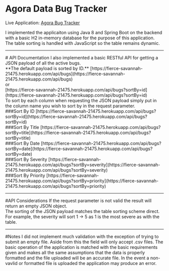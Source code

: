 # Agora Data Bug Tracker

Live Application: [Agora Bug Tracker](https://fierce-savannah-21475.herokuapp.com/)

I implemented the applicaiton using Java 8 and Spring Boot on the backend with a basic H2 in-memory database for the purpose of this application.
The table sorting is handled with JavaScript so the table remains dynamic.
<hr/>
# API Documentation
I also implemented a basic RESTful API for getting a JSON payload of all the active bugs.<br/>
**The default payload is sorted by ID.**
[https://fierce-savannah-21475.herokuapp.com/api/bugs](https://fierce-savannah-21475.herokuapp.com/api/bugs)<br/>
or<br/>
[https://fierce-savannah-21475.herokuapp.com/api/bugs?sortBy=id](https://fierce-savannah-21475.herokuapp.com/api/bugs?sortBy=id)
<br/>
To sort by each column when requesting the JSON payload simply put in the column name you wish to sort by in the request parameter.
<br/>
###Sort By ID
[https://fierce-savannah-21475.herokuapp.com/api/bugs?sortBy=id](https://fierce-savannah-21475.herokuapp.com/api/bugs?sortBy=id)
<br/>
###Sort By Title
[https://fierce-savannah-21475.herokuapp.com/api/bugs?sortBy=title](https://fierce-savannah-21475.herokuapp.com/api/bugs?sortBy=title)
<br/>
###Sort By Date
[https://fierce-savannah-21475.herokuapp.com/api/bugs?sortBy=date](https://fierce-savannah-21475.herokuapp.com/api/bugs?sortBy=date)
<br/>
###Sort By Severity
[https://fierce-savannah-21475.herokuapp.com/api/bugs?sortBy=severity](https://fierce-savannah-21475.herokuapp.com/api/bugs?sortBy=severity)
<br/>
###Sort By Priority
[https://fierce-savannah-21475.herokuapp.com/api/bugs?sortBy=priority](https://fierce-savannah-21475.herokuapp.com/api/bugs?sortBy=priority)

<hr/>
#API Considerations
If the request parameter is not valid the result will return an empty JSON object. <br/>
The sorting of the JSON payload matches the table sorting scheme direct. For example, the severity will sort 1 -> 5 as 1 is the most severe as with the table.

<hr/>
#Notes
I did not implement much validation with the exception of trying to submit an empty file. Aside from this the field will only accept .csv files. The basic operation of the application is matched with the basic requirements given and makes all the same assumptions that the data is properly formatted and the file uploaded will be an accurate file. In the event a non-vavlid or formatted file is uploaded the application may produce an error.
